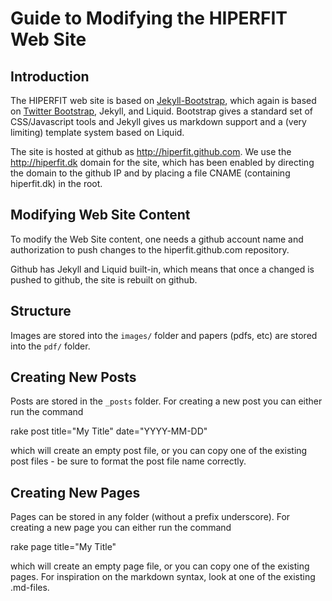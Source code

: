 # Guide to Modifying the HIPERFIT Web Site

## Introduction

The HIPERFIT web site is based on
[Jekyll-Bootstrap](http://jekyllbootstrap.com), which again is based
on [Twitter Bootstrap](http://twitter.github.com/bootstrap/), Jekyll,
and Liquid. Bootstrap gives a standard set of CSS/Javascript tools and
Jekyll gives us markdown support and a (very limiting) template system
based on Liquid.

The site is hosted at github as <http://hiperfit.github.com>. We use
the <http://hiperfit.dk> domain for the site, which has been enabled
by directing the domain to the github IP and by placing a file CNAME
(containing hiperfit.dk) in the root.

## Modifying Web Site Content

To modify the Web Site content, one needs a github account name and
authorization to push changes to the hiperfit.github.com repository.

Github has Jekyll and Liquid built-in, which means that once a changed
is pushed to github, the site is rebuilt on github.

## Structure

Images are stored into the `images/` folder and papers (pdfs, etc)
are stored into the `pdf/` folder.

## Creating New Posts

Posts are stored in the `_posts` folder. For creating a new post you
can either run the command

   rake post title="My Title" date="YYYY-MM-DD"

which will create an empty post file, or you can copy one of the
existing post files - be sure to format the post file name correctly.

## Creating New Pages

Pages can be stored in any folder (without a prefix underscore). For
creating a new page you can either run the command

   rake page title="My Title"

which will create an empty page file, or you can copy one of the
existing pages. For inspiration on the markdown syntax, look at one of
the existing .md-files.


